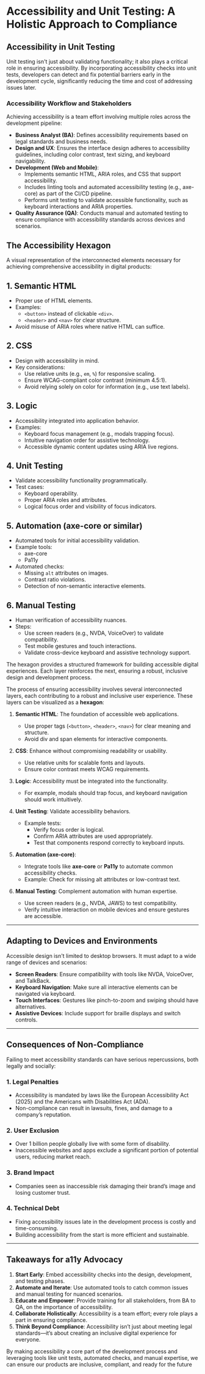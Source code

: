 # Accessibility and Unit Testing: A Holistic Approach to Compliance

## Accessibility in Unit Testing

Unit testing isn't just about validating functionality; it also plays a critical role in ensuring accessibility. By incorporating accessibility checks into unit tests, developers can detect and fix potential barriers early in the development cycle, significantly reducing the time and cost of addressing issues later.

### Accessibility Workflow and Stakeholders

Achieving accessibility is a team effort involving multiple roles across the development pipeline:

- **Business Analyst (BA)**: Defines accessibility requirements based on legal standards and business needs.
- **Design and UX**: Ensures the interface design adheres to accessibility guidelines, including color contrast, text sizing, and keyboard navigability.
- **Development (Web and Mobile)**:
  - Implements semantic HTML, ARIA roles, and CSS that support accessibility.
  - Includes linting tools and automated accessibility testing (e.g., axe-core) as part of the CI/CD pipeline.
  - Performs unit testing to validate accessible functionality, such as keyboard interactions and ARIA properties.
- **Quality Assurance (QA)**: Conducts manual and automated testing to ensure compliance with accessibility standards across devices and scenarios.

## The Accessibility Hexagon

A visual representation of the interconnected elements necessary for achieving comprehensive accessibility in digital products:

## 1. **Semantic HTML**

- Proper use of HTML elements.
- Examples:
  - `<button>` instead of clickable `<div>`.
  - `<header>` and `<nav>` for clear structure.
- Avoid misuse of ARIA roles where native HTML can suffice.

## 2. **CSS**

- Design with accessibility in mind.
- Key considerations:
  - Use relative units (e.g., `em`, `%`) for responsive scaling.
  - Ensure WCAG-compliant color contrast (minimum 4.5:1).
  - Avoid relying solely on color for information (e.g., use text labels).

## 3. **Logic**

- Accessibility integrated into application behavior.
- Examples:
  - Keyboard focus management (e.g., modals trapping focus).
  - Intuitive navigation order for assistive technology.
  - Accessible dynamic content updates using ARIA live regions.

## 4. **Unit Testing**

- Validate accessibility functionality programmatically.
- Test cases:
  - Keyboard operability.
  - Proper ARIA roles and attributes.
  - Logical focus order and visibility of focus indicators.

## 5. **Automation (axe-core or similar)**

- Automated tools for initial accessibility validation.
- Example tools:
  - axe-core
  - Pa11y
- Automated checks:
  - Missing `alt` attributes on images.
  - Contrast ratio violations.
  - Detection of non-semantic interactive elements.

## 6. **Manual Testing**

- Human verification of accessibility nuances.
- Steps:
  - Use screen readers (e.g., NVDA, VoiceOver) to validate compatibility.
  - Test mobile gestures and touch interactions.
  - Validate cross-device keyboard and assistive technology support.

The hexagon provides a structured framework for building accessible digital experiences. Each layer reinforces the next, ensuring a robust, inclusive design and development process.

The process of ensuring accessibility involves several interconnected layers, each contributing to a robust and inclusive user experience. These layers can be visualized as a **hexagon**:

1. **Semantic HTML**: The foundation of accessible web applications.
   - Use proper tags (`<button>`, `<header>`, `<nav>`) for clear meaning and structure.
   - Avoid div and span elements for interactive components.

2. **CSS**: Enhance without compromising readability or usability.
   - Use relative units for scalable fonts and layouts.
   - Ensure color contrast meets WCAG requirements.

3. **Logic**: Accessibility must be integrated into the functionality.
   - For example, modals should trap focus, and keyboard navigation should work intuitively.

4. **Unit Testing**: Validate accessibility behaviors.
   - Example tests:
     - Verify focus order is logical.
     - Confirm ARIA attributes are used appropriately.
     - Test that components respond correctly to keyboard inputs.

5. **Automation (axe-core)**:
   - Integrate tools like **axe-core** or **Pa11y** to automate common accessibility checks.
   - Example: Check for missing alt attributes or low-contrast text.

6. **Manual Testing**: Complement automation with human expertise.
   - Use screen readers (e.g., NVDA, JAWS) to test compatibility.
   - Verify intuitive interaction on mobile devices and ensure gestures are accessible.

---

## Adapting to Devices and Environments

Accessible design isn't limited to desktop browsers. It must adapt to a wide range of devices and scenarios:

- **Screen Readers**: Ensure compatibility with tools like NVDA, VoiceOver, and TalkBack.
- **Keyboard Navigation**: Make sure all interactive elements can be navigated via keyboard.
- **Touch Interfaces**: Gestures like pinch-to-zoom and swiping should have alternatives.
- **Assistive Devices**: Include support for braille displays and switch controls.

---

## Consequences of Non-Compliance

Failing to meet accessibility standards can have serious repercussions, both legally and socially:

### 1. **Legal Penalties**

- Accessibility is mandated by laws like the European Accessibility Act (2025) and the Americans with Disabilities Act (ADA).
- Non-compliance can result in lawsuits, fines, and damage to a company’s reputation.

### 2. **User Exclusion**

- Over 1 billion people globally live with some form of disability.
- Inaccessible websites and apps exclude a significant portion of potential users, reducing market reach.

### 3. **Brand Impact**

- Companies seen as inaccessible risk damaging their brand’s image and losing customer trust.

### 4. **Technical Debt**

- Fixing accessibility issues late in the development process is costly and time-consuming.
- Building accessibility from the start is more efficient and sustainable.

---

## Takeaways for a11y Advocacy

1. **Start Early**: Embed accessibility checks into the design, development, and testing phases.
2. **Automate and Iterate**: Use automated tools to catch common issues and manual testing for nuanced scenarios.
3. **Educate and Empower**: Provide training for all stakeholders, from BA to QA, on the importance of accessibility.
4. **Collaborate Holistically**: Accessibility is a team effort; every role plays a part in ensuring compliance.
5. **Think Beyond Compliance**: Accessibility isn’t just about meeting legal standards—it’s about creating an inclusive digital experience for everyone.

By making accessibility a core part of the development process and leveraging tools like unit tests, automated checks, and manual expertise, we can ensure our products are inclusive, compliant, and ready for the future
